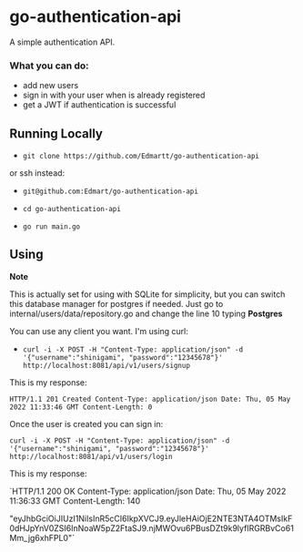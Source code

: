 # go-authentication-api

A simple authentication API.

### What you can do:
- add new users
- sign in with your user when is already registered
- get a JWT if authentication is successful

## Running Locally

- ```git clone https://github.com/Edmartt/go-authentication-api```


or ssh instead:


- ```git@github.com:Edmart/go-authentication-api```

- ```cd go-authentication-api```

- ```go run main.go```


## Using

**Note**

This is actually set for using with SQLite for simplicity, but you can switch this database manager for postgres if needed. Just go to internal/users/data/repository.go and change the line 10 typing **Postgres**

You can use any client you want. I'm using curl:

- ```curl -i -X POST -H "Content-Type: application/json" -d '{"username":"shinigami", "password":"12345678"}' http://localhost:8081/api/v1/users/signup```

This is my response:

`HTTP/1.1 201 Created
Content-Type: application/json
Date: Thu, 05 May 2022 11:33:46 GMT
Content-Length: 0`

Once the user is created you can sign in:

```curl -i -X POST -H "Content-Type: application/json" -d '{"username":"shinigami", "password":"12345678"}' http://localhost:8081/api/v1/users/login```

This is my response:

`HTTP/1.1 200 OK
Content-Type: application/json
Date: Thu, 05 May 2022 11:36:33 GMT
Content-Length: 140

"eyJhbGciOiJIUzI1NiIsInR5cCI6IkpXVCJ9.eyJleHAiOjE2NTE3NTA4OTMsIkF0dHJpYnV0ZSI6InNoaW5pZ2FtaSJ9.njMWOvu6PBusDZt9k9lyfIRGRBvCo61Mm_jg6xhFPL0"`
